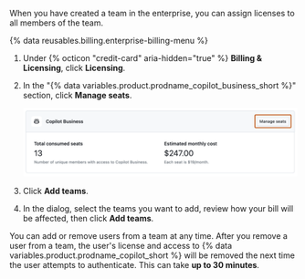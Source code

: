When you have created a team in the enterprise, you can assign licenses to all members of the team.

{% data reusables.billing.enterprise-billing-menu %}
1. Under {% octicon "credit-card" aria-hidden="true" %} **Billing & Licensing**, click **Licensing**.
1. In the "{% data variables.product.prodname_copilot_business_short %}" section, click **Manage seats**.

   ![Screenshot of the "{% data variables.product.prodname_copilot_business_short %}" section. A button, labeled "Manage seats", is highlighted with an orange outline.](/assets/images/help/copilot/copilot-business-manage-seats.png)

1. Click **Add teams**.
1. In the dialog, select the teams you want to add, review how your bill will be affected, then click **Add teams**.

You can add or remove users from a team at any time. After you remove a user from a team, the user's license and access to {% data variables.product.prodname_copilot_short %} will be removed the next time the user attempts to authenticate. This can take **up to 30 minutes**.
